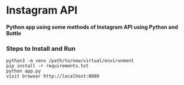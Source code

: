 # Instagram API
#### Python app using some methods of Instagram API using Python and Bottle

### Steps to Install and Run
````
python3 -m venv /path/to/new/virtual/environment
pip install -r requirements.txt
python app.py
visit browser http://localhost:8080
````